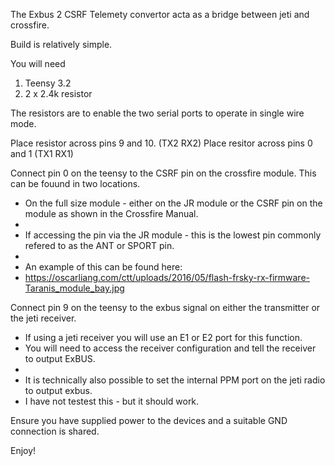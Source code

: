 The Exbus 2 CSRF Telemety convertor acta as a bridge between jeti and crossfire.

Build is relatively simple.

You will need

1.  Teensy 3.2
2.  2 x 2.4k  resistor


The resistors are to enable the two serial ports to operate in single wire mode.

Place resistor across pins 9 and 10.  (TX2 RX2)
Place resitor across pins 0 and 1	(TX1 RX1)

Connect pin 0 on the teensy to the CSRF pin on the crossfire module.
This can be fouund in two locations.

* On the full size module - either on the JR module or the CSRF pin on the module as shown in the Crossfire Manual.
*
* If accessing the pin via the JR module - this is the lowest pin commonly refered to as the ANT or SPORT pin.
*
* An example of this can be found here:
* https://oscarliang.com/ctt/uploads/2016/05/flash-frsky-rx-firmware-Taranis_module_bay.jpg

Connect pin 9 on the teensy to the exbus signal on either the transmitter or the jeti receiver.

* If using a jeti receiver you will use an E1 or E2 port for this function.
* You will need to access the receiver configuration and tell the receiver to output ExBUS.
*
* It is technically also possible to set the internal PPM port on the jeti radio to output exbus.
* I have not testest this - but it should work.

Ensure you have supplied power to the devices and a suitable GND connection is shared.

Enjoy!




